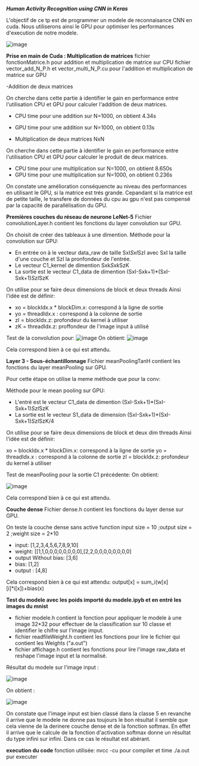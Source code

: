 ***Human Activity Recognition using CNN in Keras***


L'objectif de ce tp est de programmer un modele de reconnaisance CNN en cuda. Nous utiliserons ainsi le GPU pour optimiser les performances d'execution de notre modele.

![image](https://user-images.githubusercontent.com/92809568/211397305-c23f75b3-b8c5-443b-b43b-4322ab9f133f.png)


**Prise en main de Cuda : Multiplication de matrices**
fichier fonctionMatrice.h pour addition et multiplication de matrice sur CPU
fichier vector_add_N_P.h et vector_multi_N_P.cu pour l'addition et multiplication de matrice sur GPU



-Addition de deux matrices

On cherche dans cette partie à identifier le gain en performance entre l'utilisation CPU et GPU pour calculer l'addition de deux matrices.

- CPU time pour une addition sur N=1000, on obtient 4.34s
- GPU time pour une addition sur N=1000, on obtient 0.13s

- Multiplication de deux matrices NxN

On cherche dans cette partie à identifier le gain en performance entre l'utilisation CPU et GPU pour calculer le produit de deux matrices.

- CPU time pour une multiplication sur N=1000, on obtient 8.650s
- GPU time pour une multiplication sur N=1000, on obtient 0.236s

On constate une amélioration conséquencte au niveau des performances en utilisant le GPU, si la matrice est trés grande. Cepandant si la matrice est de petite taille, le transfere de données du cpu au gpu n'est pas compensé par la capacité de parallélisation du GPU.

**Premières couches du réseau de neurone LeNet-5**
Fichier convolutionLayer.h contient les fonctions du layer convolution sur GPU.

On choisit de créer des tableaux à une dimention.
Méthode pour la convolution sur GPU:
- En entrée on à le vecteur data_raw de taille SxI*SxI*SzI avec SxI la taille d'une couche et SzI la pronfondeur de l'entrée.
- Le vecteur C1_kernel de dimention Sxk*Sxk*SzK
- La sortie est le vecteur C1_data de dimention (SxI-Sxk+1)*(SxI-Sxk+1)*SzI*SzK

On utilise pour se faire deux dimensions de block et deux threads
Ainsi l'idée est de définir:

-  xo = blockIdx.x * blockDim.x: correspond à la ligne de sortie
- yo = threadIdx.x : correspond à la colonne de sortie 
- zI = blockIdx.z:   profondeur du kernel à utiliser 
- zK = threadIdx.z:   proffondeur de l'image input à utilisé 


Test de la convolution pour:
![image](https://user-images.githubusercontent.com/92809568/211406291-1cbbabd3-90c0-41b6-8d7c-417fb2db5835.png)
On obtient:
![image](https://user-images.githubusercontent.com/92809568/211406565-74b1bfbe-7beb-4971-9fc8-2eae18786bb6.png)


Cela correspond bien à ce qui est attendu.


**Layer 3 - Sous-échantillonnage**
Fichier meanPoolingTanH contient les fonctions du layer meanPooling sur GPU.

Pour cette étape on utilise la meme méthode que pour la conv:

Méthode pour le mean pooling sur GPU:
- L'entré est le vecteur C1_data de dimention (SxI-Sxk+1)*(SxI-Sxk+1)*SzI*SzK
- La sortie est le vecteur S1_data de dimension (SxI-Sxk+1)*(SxI-Sxk+1)*SzI*SzK/4

On utilise pour se faire deux dimensions de block et deux dim threads
Ainsi l'idée est de définir:

xo = blockIdx.x * blockDim.x: correspond à la ligne de sortie
yo = threadIdx.x : correspond à la colonne de sortie 
zI = blockIdx.z:   profondeur du kernel à utiliser 

Test de meanPooling pour la sortie C1 précédente:
On obtient:

![image](https://user-images.githubusercontent.com/92809568/211408660-dfe0009b-5429-4f76-add9-e39482446581.png)

Cela correspond bien à ce qui est attendu.


**Couche dense**
Fichier dense.h contient les fonctions du layer dense sur GPU.

On teste la couche dense sans active function input size = 10 ;output size = 2  ;weight size = 2*10 
- input:                [1,2,3,4,5,6,7,8,9,10]
- weight:               [[1,1,0,0,0,0,0,0,0,0],[2,2,0,0,0,0,0,0,0,0]
- output Without bias:  [3,6]
- bias:                 [1,2]
- output :              [4,8]


Cela correspond bien à ce qui est attendu: output[x] = sum_i(w[x][i]*i[x])+bias(x)

**Test du modele avec les poids importé du modele.ipyb et en entré les images du mnist**
- fichier modele.h contient la fonction pour appliquer le modele à une image 32*32 pour effectuer de la classification sur 10 classe et identifier le chifre sur l'image imput.
- fichier readfileWeight.h contient les fonctions pour lire le fichier qui contient les Weights ("a.out")
- fichier affichage.h contient les fonctions pour lire l'image raw_data et reshape l'image input et la normalisé.

Résultat du modele sur l'image input : 

![image](https://user-images.githubusercontent.com/92809568/212177975-16e8de43-d0f6-4a07-84a9-a7990199d0a6.png)

On obtient :

![image](https://user-images.githubusercontent.com/92809568/212394310-b2304944-118d-4a07-9643-af5efa8d5c15.png)



On constate que l'image input est bien classé dans la classe 5 en revanche il arrive que le modele ne donne pas toujours le bon résultat il semble que cela vienne de la derinere couche dense et de la fonction softmax. En effet il arrive que le calcule de la fonction d'activation softmax donne un résultat du type infini sur infini. Dans ce cas le résultat est abérant.  


**execution du code**
fonction utilisée: nvcc -cu pour compiler
et time ./a.out pur executer



